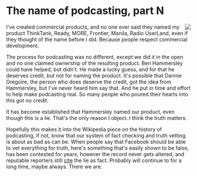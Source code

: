 # The name of podcasting, part N
<img src="http://scripting.com/images/2019/12/03/banana.png" border="0" align="right">I've created commercial products, and no one ever said they named my product ThinkTank, Ready, MORE, Frontier, Manila, Radio UserLand, even if they thought of the name before I did. Because people respect commercial development. 

The process for podcasting was no different, except we did it in the open and no one claimed ownership of the resulting product. Ben Hammersley could have helped, but didn't. He made a lucky guess, and for that he deserves credit, but not for naming the product. It's possible that Dannie Gregoire, the person who does deserve the credit, got the idea from Hammersley, but I've never heard him say that. And he put in time and effort to help make podcasting real. So many people who poured their hearts into this got no credit.  

It has become established that Hammersley named our product, even though this is a lie. That's the only reason I object. I think the truth matters. 

Hopefully this makes it into the Wikipedia piece on the history of podcasting, if not, know that our system of fact checking and truth vetting is about as bad as can be. When people say that Facebook should be able to vet everything for truth, here's something that's easily shown to be false, has been contested for years, however the record never gets altered, and reputable reporters still <a href="http://scripting.com/2019/11/30.html#a164916">cite</a> the lie as fact. Probably will continue to for a long time, maybe always. There we are. 

